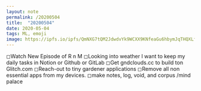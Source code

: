 ```yaml
---
layout: note
permalink: /20200504
title:  "20200504"
date: 2020-05-04
tags: ML, emoji 
image: https://ipfs.io/ipfs/QmNXG7tQM2JdwdvYk9WCXX9KNfeaGu6hbymJqTHQXLfs9v?filename=20200318.png
---
```


◻︎︎Watch New Episode of R n M
◻︎︎Looking into weather I want to keep my daily tasks in Notion or Github or GitLab
◻︎︎Get gndclouds.cc to build ton Glitch.com
◻︎︎Reach-out to tiny gardener applications
◻︎︎Remove all non essential apps from my devices.
◻︎︎make notes, log, void, and corpus /mind palace